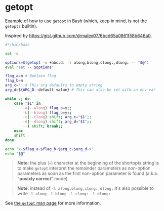 # getopt

Example of how to use `getopt` in Bash (which, keep in mind, is not the `getopts` builtin).

Inspired by https://gist.github.com/drmalex07/6bcd65a0861f58b646a0.

```bash
#!/bin/bash

set -e

options=$(getopt -o +abc:d: -l along,blong,clong:,dlong: -- "$@")
eval "set -- $options"

flag_a=n # Boolean flag
flag_b=n
arg_c='' # This arg defaults to empty string
arg_d=${ARG_D:-default value} # This can also be set with an env var

while :; do
    case "$1" in
        -a|--along) flag_a=y;;
        -b|--blong) flag_b=y;;
        -c|--clong) shift; arg_c="$1";;
        -d|--dlong) shift; arg_d="$1";;
        --) shift; break;;
    esac
    shift
done

echo "x-$flag_a-$flag_b-$arg_c-$arg_d-x"
echo "$@"
```

> **Note**: the plus (`+`) character at the beginning of the shortopts string is to make `getopt` interpret the remainder parameters as non-option parameters as soon as the first non-option parameter is found (a.k.a. "**posixly correct**" mode)

> **Note**: instead of `-l along,blong,clong:,dlong:` it's also possible to write `-l along -l blong -l clong: -l dlong:`

See [the `getopt` man page](https://linux.die.net/man/1/getopt) for more information.
